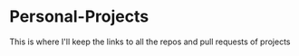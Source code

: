 # Personal-Projects
This is where I'll keep the links to all the repos and pull requests of projects
